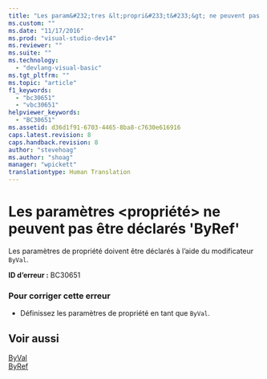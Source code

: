 ```yaml
---
title: "Les param&#232;tres &lt;propri&#233;t&#233;&gt; ne peuvent pas &#234;tre d&#233;clar&#233;s &#39;ByRef&#39; | Microsoft Docs"
ms.custom: ""
ms.date: "11/17/2016"
ms.prod: "visual-studio-dev14"
ms.reviewer: ""
ms.suite: ""
ms.technology: 
  - "devlang-visual-basic"
ms.tgt_pltfrm: ""
ms.topic: "article"
f1_keywords: 
  - "bc30651"
  - "vbc30651"
helpviewer_keywords: 
  - "BC30651"
ms.assetid: d36d1f91-6703-4465-8ba8-c7630e616916
caps.latest.revision: 8
caps.handback.revision: 8
author: "stevehoag"
ms.author: "shoag"
manager: "wpickett"
translationtype: Human Translation
---
```

# Les param&#232;tres &lt;propri&#233;t&#233;&gt; ne peuvent pas &#234;tre d&#233;clar&#233;s &#39;ByRef&#39;
Les paramètres de propriété doivent être déclarés à l’aide du modificateur `ByVal`.  
  
 **ID d’erreur :** BC30651  
  
### Pour corriger cette erreur  
  
-   Définissez les paramètres de propriété en tant que `ByVal`.  
  
## Voir aussi  
 [ByVal](../../visual-basic/language-reference/modifiers/byval.md)   
 [ByRef](../../visual-basic/language-reference/modifiers/byref.md)